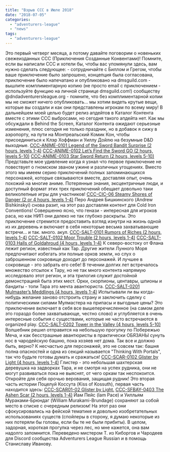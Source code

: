 ```yaml
---
title: "Взрыв CCC в Июле 2018"
date: "2018-07-05"
categories: 
  - "adventurers-league"
  - "news"
tags: 
  - "adventurers-league"
---
```


Это первый четверг месяца, а потому давайте поговорим о новеньких свежеизданных ССС (Приключения Созданные Конвентами)! Помните, если вы написали ССС и хотели бы, чтобы вас упомянули здесь, вам нужно сделать следующее: - сотрудничайте с Биллом и Грегом, чтобы ваше приключение было запрошено, концепция была согласована, приключение было напечатано и опубликовано на dmsguild.com - вышлите комплиментарную копию (не просто email с приключением - используйте функцию на личной странице dmsguild.com!) сообществу @dndadventurersleague.org - помните, что без комплиментарной копии мы не сможет ничего опубликовать... мы хотим видеть крутые вещи, которые вы создали и как они представлены игрокам по всему миру! В дальнейшем моей целью будет релиз апдейтов в Каталог Контента вместе с этими ССС выбросами, но сегодня такого апдейта нет. Как мы обсуждали в Behind the Screen, Каталог Контента ожидают серьезные изменения, плюс сегодня не только праздник, но в добавок я сижу в аэропорту, на пути на Монтреальский Комик Кон, чтобы присоединиться к Клэр Хоффман и Уиллу Дойлю на безумные D&D выходные. [CCC-ANIME-0101 Legend of the Sword Bandit Surprise (2 hours, levels 1-4)](http://www.dmsguild.com/product/236786/CCC--Anime--11-Legend-of-the-Sword-Bandit-Surprise?affiliate_id=925821) [CCC-ANIME-0102 Let’s Find the Sword GO (2 hours, levels 5-10)](http://www.dmsguild.com/product/236787/CCC--Anime--12-Lets-Find-the-Sword-GO?affiliate_id=925821) [CCC-ANIME-0103 Star Sword Return (2 hours, levels 5-10)](http://www.dmsguild.com/product/236788/CCC--Anime--13-Star-Sword-Return?affiliate_id=925821) Представьте мое удивление когда я узнал что первое приключение не повествует о гномском званом ужине и различных угощениях. Вместо этого мы имеем серию приключений полных запоминающихся персонажей, которые связываются вместе, доставляя опыт, очень похожий на многие аниме. Потерянные знания, эксцентричные люди, и доступный формат этих трех приключений обещает довольно таки великолепные игры для участников! [CCC-CIC-06 Steamy Shores of Danger (2 or 4 hours, levels 1-4)](http://www.dmsguild.com/product/245320/CCCCIC09-Steamy-Shores-of-Danger?affiliate_id=925821) Перо Андрея Бишкинского (Andrew Bishkinskyi) снова разит, на этот раз доставляя контент для Cold Iron Conventions! Совершенно ясно, что генази - интересная для игроков раса, но как НИП они далеко не так глубоко раскрыты. Это приключение стремится предоставить взгляд изнутри на жизнь одной из их деревень и включает в себя некоторые весьма захватывающие встречи... и так. много. акул. [CCC-SALT-0101 Rumors of Riches (2 hours, levels 1-4)](http://www.dmsguild.com/product/210440/CCCSALT0101-Rumors-of-Riches?affiliate_id=925821) [CCC-SALT-0102 Moor Trouble (2 hours, levels 1-4)](http://www.dmsguild.com/product/210443/CCCSALT0102-Moor-Trouble?affiliate_id=925821) [CCC-SALT-0103 Halls of Goldahroud (4 hours, levels 1-4)](http://www.dmsguild.com/product/210444/CCCSALT0103-Broken-Halls-of-Goldahroud?affiliate_id=925821) К северо-востоку от Флана лежит регион, известный как Тар. Другие жители Лунного Моря предпочитают избегать эти полные орков земли, но слух о заброшенном сокровище доходит до персонажей. И лучшее в сокровище - это забрать его себе! В течении долгих лет встречалось множество отсылок к Тару, но не так много контента напрямую исследовало этот регион, и эта трилогия служит достойной демонстрацией быта этих мест. Орки, скорпионы, центавры, шпионы и бандиты - топи Тара это мечта авантюриста. [CCC-SALT-0201 Mulmaster’s Meddlings (4 hours, levels 1-4)](http://www.dmsguild.com/product/244117/CCCSALT-0201-Mulmasters-Meddlings?affiliate_id=925821) Испытывали ли вы когда-нибудь желание заново отстроить страну и заключить сделку с политическими силами Мулмастера на припасы и выгодные цены? Это приключение включает в себя все вышеперечисленное (на самом деле это гораздо более захватывающе, честно слово) и углубляется в очень интересные события с существами, которые не часто встречаются в organized play. [CCC-SALT-0202 Tower in the Valley (4 hours, levels 5-10)](http://www.dmsguild.com/product/244116/CCCSALT-0202-Tower-in-the-Valley?affiliate_id=925821) Волшебник решил отправится на небольшую прогулку по Побережью Меча, и как бесстрашные авантюристы в практически ОБЯЗАНЫ сунуть нос в чародейскую башню, пока хозяев нет дома. Так все и должно быть, верно? К несчастью для персонажей, это не совсем так: башня полна опасностей и одна из секций называется "Thinking With Portals", так что будьте готовы думать и сражаться! [CCC-SCAR-0102 Glister by Light (4 hours, levels 1-4)](http://www.dmsguild.com/product/242220/CCCSCAR0102-Glister-By-Light?affiliate_id=925821) Глистер - это небольшая шахтерская деревушка на задворках Тара, и не смотря на успех рудника, они не могут развиваться пока не выяснят, от чего оркам так неспокоится. Откройте для себя орочью верования, защищая рудник! Это вторая часть истории Поцелуй Коссута (Kiss of Kossuth), первая часть находится здесь: [CCC-SCAR01-02 Glister by Light.](http://www.dmsguild.com/product/242220/CCCSCAR0102-Glister-By-Light?affiliate_id=925821) [CCC-SFBAY-0403 The Ashen Scar (2 hours, levels 1-4)](http://www.dmsguild.com/product/245751/CCCSFBAY0403-The-Ashen-Scar?affiliate_id=925821) Йам Пейс (Iam Pace) и Уилльям Мураками-Брюндаг (William Murakami-Brundage) сохраняют за собой место в списке с очередным релизом! На этот раз они сфокусировались на фейской тематике и довольно изобретательных использованиях существ (спойлеры в сторону, я думаю некоторые из них потеряли бы головы, если бы те не были прибиты). В целом, задорная, короткая прогулка через лес, но мне кажется, она вам надолго запомнится. Переведено мистером Т. из Киборгов и Чародеев для Discord сообщества Adventurers League Russian и в помощь Станиславу Иванову.
